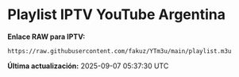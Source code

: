 # Playlist IPTV YouTube Argentina

**Enlace RAW para IPTV:**
```
https://raw.githubusercontent.com/fakuz/YTm3u/main/playlist.m3u
```

**Última actualización:** 2025-09-07 05:37:30 UTC
